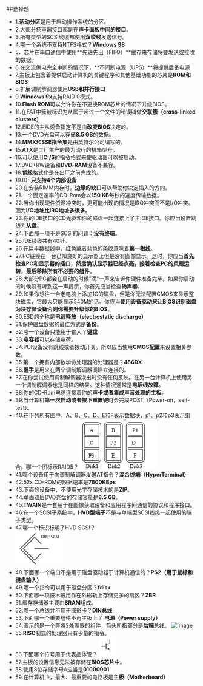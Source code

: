 ##选择题
* 1.**活动分区**是用于启动操作系统的分区。
* 2.大部分扬声器接口都是在**声卡面板中间的接口**。
* 3.所有类型的SCSI线缆都使用**双绞线**发送信号。
* 4.哪一个系统不支持NTFS格式？**Windows 98**
* 5．芯片在串口通信中使用**先进先出（FIFO）**缓存来存储将要发送或接收的数据。
* 6.在交流供电完全中断的情况下，**不间断电源（UPS）**将提供后备电源
* 7.主板上包含着提供启动计算机的关键程序和其他基础功能的芯片是**ROM和BIOS**
* 8.扩展调制解调器使用**USB和并行接口**
* 9.**Windows 9x**支持RAID 0模式。
* 10.**Flash ROM**可以允许你在不更换ROM芯片的情况下升级BIOS。
* 11.在FAT中簇被标识为从属于超过一个文件的错误叫做**交联簇（cross-linked clusters）**
* 12.EIDE的主从设备指定不是由**改变BIOS**决定的。
* 13.一个DVD光盘可以存储**8.5 GB**的数据。
* 14.**MMX和SSE指令集**是由英特尔公司编写的。
* 15.**ATX**是工厂生产的最为流行的机箱型号。
* 16.可以使用**C:/S**的指令格式来使驱动器可以被启动。
* 17.DVD+RW设备和**DVD-RAM**设备不兼容。
* 18.**低级**格式化是在出厂之前完成的。
* 19.IDE**只支持4个内部设备**
* 20.在安装RIMM内存时，**边缘的缺口**可以帮助你决定插入的方向。
* 21.一个固定速率的CD-Rom会以**150 KB**每秒的速度传输数据。
* 22.当你出现硬件资源冲突时，更可能出现的情况是IRQ冲突而不是I/O冲突。因为**I/O地址比IRQ地址多很多**。
* 23.你的IDE接口的CD光驱和你的磁盘一起连接上了主IDE接口。你应当设置跳线为**从盘**。
* 24.下面那一项不是SCSI的问题：**没有终端**。
* 25.IDE线缆共有40针。
* 26.在扁平数据线中，红色或者蓝色的条纹意味着**第一根线**。
* 27.PC链接在一台已知良好的显示器上但是没有图像显示。这时，你应当**首先检查PC和显示器的插口，然后确认显示器已经点亮，接着检查PC的风扇运转，最后移除所有不必要的组件**。
* 28.大部分PC都会在启动的时候”滴“一声来告诉你硬件准备完毕。如果你启动的时候没有听到这一声提示，你首先应当检查**扬声器**。
* 29.如果你想往一台老电脑上添加1G的磁盘，但是你无法配置CMOS来显示整块磁盘，它最大只能显示540M的话。你应当**使用设备驱动来让BIOS识别磁盘为块存储设备否则你需要升级你的BIOS**。
* 30.ESD的全称是**电荷释放（electrostatic discharge）**
* 31.保护磁盘数据的最佳方式是**备份**。
* 32.哪一个设备只能用于输入？**键盘**
* 33.**电容器**可以存储电荷。
* 34.PCI设备没有跳线或者拨动开关。所以应当使用**CMOS配置**来设置相关参数。
* 35.第一个拥有内部数学协处理器的处理器是？**486DX**
* 36.**握手**是用来在两个调制解调器间建立连接的。
* 37.在你尝试使用调制解调器拨出时没有任何反映。在另一台计算机上使用另一个调制解调器也是同样的结果。这种情况通常是**电话线故障**。
* 38.你的CD-Rom电缆连接着你的**声卡或者集成声音处理的主板**。
* 39.当计算机**第一次启动或者按下重置键**时会完成POST（Power-on，self-test）。
* 40.在下列所有图中，A、B、C、D、E和F表示数据块，p1、p2和p3表示组合。哪一个图标示RAID5？
![Image](images/Choose-40.png)
* 41.哪个设备用于向调制解调器发送AT指令？**混合终端（HyperTerminal）**
* 42.52x CD-ROM的数据速率是**7800KBps**
* 43.下面的设备中，不使用光学存储技术的是**ZIP**。
* 44.单面双层DVD光盘的存储容量是**8.5 GB**。
* 45.**TWAIN**是一套用于在图像获取设备和应用程序间通信的协议和程序接口。
* 46.在一个SCSI子系统中，**HVD型端子**不是与单端型SCSI线缆一起使用的端子类型。
* 47.哪一个标识标明了HVD SCSI？  
![Image](images/Choose-66.png)
* 48.下面哪一个端口不是用于磁盘驱动器于计算机通信的？**PS2（用于鼠标和键盘输入）**
* 49.哪一个指令可以用于磁盘分区？**fdisk**
* 50.下面哪一项技术被用作在外磁轨上存储更多的扇区？**ZBR**
* 51.缓存存储器主要由**SRAM**组成。
* 52.哪一个总线并不用于图形卡？**DIN总线**
* 53.下面哪一个重要组件不再主板上？ **电源（Power supply）**
* 54.图示的是一个奔腾2处理器的组件，箭头所指部分是**后端**总线。
![Image](images/Choose-54.png)
* 55.**RISC**制式的处理器只有少量的指令。
* 56.下面哪个符号用于代表晶体管？
![Image](images/Choose-56.png)
* 57.主板的设置信息无法被存储在**BIOS芯片**中。
* 58.使用8位存储字母A应当是**01000001**
* 59.在计算机中，最大、最重要的电路板是**主板（Motherboard）**
